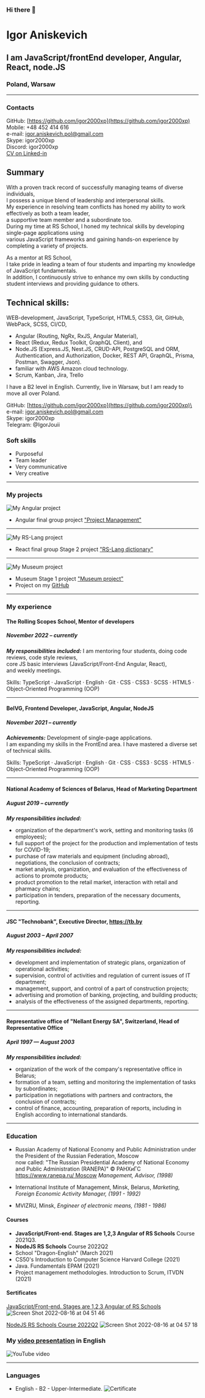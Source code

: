 ### Hi there 👋

# Igor Aniskevich

## I am JavaScript/frontEnd developer, Angular, React, node.JS

### Poland, Warsaw

********

### Contacts

GitHub: [https://github.com/igor2000xp](https://github.com/igor2000xp) 
Mobile: +48 452 414 616\
e-mail: igor.aniskevich.pol@gmail.com\
Skype: igor2000xp\
Discord: igor2000xp\
[CV on Linked-in](https://www.linkedin.com/in/igor-aniskevich/)

## Summary
With a proven track record of successfully managing teams of diverse individuals,\
I possess a unique blend of leadership and interpersonal skills.\
My experience in resolving team conflicts has honed my ability to work effectively as both a team leader,\
a supportive team member and a subordinate too.\
   During my time at RS School, I honed my technical skills by developing single-page applications using\
   various JavaScript frameworks and gaining hands-on experience by completing a variety of projects.
   
   As a mentor at RS School,\
   I take pride in leading a team of four students and imparting my knowledge of JavaScript fundamentals.\
   In addition, I continuously strive to enhance my own skills by conducting student interviews and providing guidance to others.
## Technical skills:
WEB-development, JavaScript, TypeScript, HTML5, CSS3, Git, GitHub, WebPack, SCSS, CI/CD,
   * Angular (Routing, NgRx, RxJS, Angular Material),
   * React (Redux, Redux Toolkit, GraphQL Client), and
   * Node.JS (Express.JS, Nest.JS, CRUD-API, PostgreSQL and ORM, Authentication, and Authorization, Docker, REST API, GraphQL, Prisma, Postman, Swagger, Json).
   * familiar with AWS Amazon cloud technology.
   * Scrum, Kanban, Jira, Trello

I have a B2 level in English. Currently, live in Warsaw, but I am ready to move all over Poland.

GitHub: [https://github.com/igor2000xp](https://github.com/igor2000xp)\
e-mail: igor.aniskevich.pol@gmail.com\
Skype: igor2000xp\
Telegram: @IgorJouii


### Soft skills

* Purposeful
* Team leader
* Very communicative
* Very creative

********

### My projects

![My Angular project](https://igor2000xp.github.io/rsschool-cv/images/board.png)

* Angular final group project ["Project Management"](https://project-management-app-group-one.netlify.app/welcome)

********

![My RS-Lang project](https://igor2000xp.github.io/rsschool-cv/images/rs-lang.png)

* React final group Stage 2 project  ["RS-Lang dictionary"](https://valery91-qw.github.io/rslang/)

********

![My Museum project](https://igor2000xp.github.io/rsschool-cv/images/museum.png)

* Museum Stage 1 project  ["Museum project"](https://rolling-scopes-school.github.io/igor2000xp-JSFE2021Q3/museum-dom/)
* Project on my [GitHub](https://github.com/igor2000xp/-igor2000xp-JSFE2021Q3-mirror/tree/museum-dom)

********

### My experience

#### The Rolling Scopes School, Mentor of developers

##### November 2022 – currently

___My responsibilities included:___
I am mentoring four students, doing code reviews, code style reviews,\
core JS basic interviews (JavaScript/Front-End Angular, React),\
and weekly meetings.

Skills: TypeScript · JavaScript · English · Git · CSS · CSS3 · SCSS · HTML5 · Object-Oriented Programming (OOP)

********


#### BelVG, Frontend Developer, JavaScript, Angular, NodeJS

##### November 2021 – currently

___Achievements:___
Development of single-page applications.\
I am expanding my skills in the FrontEnd area. I have mastered a diverse set of technical skills.

Skills: TypeScript · JavaScript · English · Git · CSS · CSS3 · SCSS · HTML5 · Object-Oriented Programming (OOP)

********
        
#### National Academy of Sciences of Belarus, Head of Marketing Department

##### August 2019 – currently

___My responsibilities included:___

* organization of the department's work, setting and monitoring tasks (6 employees);
* full support of the project for the production and implementation of tests for COVID-19;
* purchase of raw materials and equipment (including abroad), negotiations, the conclusion of contracts;
* market analysis, organization, and evaluation of the effectiveness of actions to promote products;
* product promotion to the retail market, interaction with retail and pharmacy chains;
* participation in tenders, preparation of the necessary documents, reporting.

********

#### JSC "Technobank", Executive Director, <https://tb.by>

##### August 2003 – April 2007

___My responsibilities included:___

* development and implementation of strategic plans, organization of operational activities;
* supervision, control of activities and regulation of current issues of IT department;
* management, support, and control of a part of construction projects;
* advertising and promotion of banking, projecting, and building products;
* analysis of the effectiveness of the assigned departments, reporting.

********

#### Representative office of "Nellant Energy SA", Switzerland, Head of Representative Office

##### April 1997 — August 2003

___My responsibilities included:___

* organization of the work of the company's representative office in Belarus;
* formation of a team, setting and monitoring the implementation of tasks by subordinates;
* participation in negotiations with partners and contractors, the conclusion of contracts;
* control of finance, accounting, preparation of reports, including in English according to international standards.

********

### Education

* Russian Academy of National Economy and Public Administration under the President of the Russian Federation, Moscow \
  now called: "The Russian Presidential Academy of National Economy and Public Administration (RANEPA)" © РАНХиГС  
  [https://www.ranepa.ru/ Moscow](https://www.ranepa.ru/)
  _Management, Advisor, (1998)_

* International Institute of Management, Minsk, Belarus,
  _Marketing, Foreign Economic Activity Manager, (1991 - 1992)_

* MVIZRU, Minsk,
  _Engineer of electronic means, (1981 - 1986)_

#### Courses
* __JavaScript/Front-end. Stages are 1,2,3 Angular of RS Schools__ Course 2021Q3.
* __NodeJS RS Schools__ Course 2022Q2
* School "Dragon-English" (March 2021)
* CS50's Introduction to Computer Science Harvard College (2021)
* Java. Fundamentals ЕРАМ (2021)
* Project management methodologies. Introduction to Scrum, ITVDN (2021)

#### Sertificates
[JavaScript/Front-end. Stages are 1,2,3 Angular of RS Schools](https://app.rs.school/certificate/ys6h2ai2)
![Screen Shot 2022-08-16 at 04 51 46](https://user-images.githubusercontent.com/21989277/184782090-2459a3d5-9e32-45da-905c-e171ca405f94.png)

[NodeJS RS Schools Course 2022Q2](https://app.rs.school/certificate/lg52lo7c)
![Screen Shot 2022-08-16 at 04 57 18](https://user-images.githubusercontent.com/21989277/184782428-b95e081c-f87a-4fb9-934b-a016d8246933.png)

### My [video presentation](https://www.youtube.com/watch?v=LKejOA4CCp0) in English

![YouTube video](https://igor2000xp.github.io/rsschool-cv/images/video-screen.png)

********

### Languages

* English - B2 - Upper-Intermediate.
  ![Certificate](https://igor2000xp.github.io/rsschool-cv/images/99932032f710fe345fe82623e7aca818.jpg)


<!--
**igor2000xp/igor2000xp** is a ✨ _special_ ✨ repository because its `README.md` (this file) appears on your GitHub profile.

Here are some ideas to get you started:

- 🔭 I’m currently working on ...
- 🌱 I’m currently learning ...
- 👯 I’m looking to collaborate on ...
- 🤔 I’m looking for help with ...
- 💬 Ask me about ...
- 📫 How to reach me: ...
- 😄 Pronouns: ...
- ⚡ Fun fact: ...
-->
